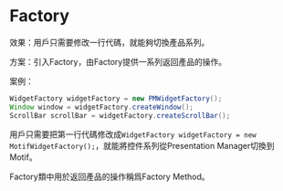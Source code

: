 # Factory

效果：用戶只需要修改一行代碼，就能夠切換產品系列。

方案：引入Factory，由Factory提供一系列返回產品的操作。

案例：

```Java
WidgetFactory widgetFactory = new PMWidgetFactory();
Window window = widgetFactory.createWindow();
ScrollBar scrollBar = widgetFactory.createScrollBar();
```

用戶只需要把第一行代碼修改成`WidgetFactory widgetFactory = new MotifWidgetFactory();`，就能將控件系列從Presentation Manager切換到Motif。

Factory類中用於返回產品的操作稱爲Factory Method。
